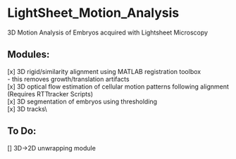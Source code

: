 # LightSheet_Motion_Analysis
3D Motion Analysis of Embryos acquired with Lightsheet Microscopy 

Modules:
--------

[x] 3D rigid/similarity alignment using MATLAB registration toolbox\
    - this removes growth/translation artifacts\
[x] 3D optical flow estimation of cellular motion patterns following alignment (Requires RTTtracker Scripts)\
[x] 3D segmentation of embryos using thresholding \
[x] 3D tracks\


To Do:
-------
[] 3D->2D unwrapping module 
